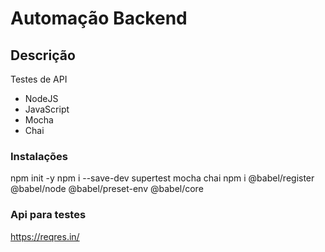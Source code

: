 # Automação Backend

## Descrição
Testes de API
- NodeJS
- JavaScript
- Mocha
- Chai


### Instalações
npm init -y
npm i --save-dev supertest mocha chai
npm i @babel/register @babel/node @babel/preset-env @babel/core

### Api para testes
https://reqres.in/
